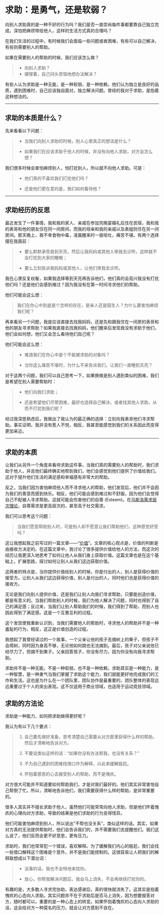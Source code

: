 # 求助：是勇气，还是软弱？

向别人求助真的是一种不好的行为吗？我们是否一直崇尚每件事都要靠自己独立完成，深怕把麻烦带给他人，这样的生活方式真的合理吗？

在我们生活的过程中，有时候我们会面临一些问题或者困难，有些可以自己解决，有些则需要别人的帮助。

如果在需要别人的帮助的时候，我们应该怎么做？

> * 向别人求助？
> *  硬撑着，自己闷头苦恼地想办法解决？

有些人认为求助是一种无能，是一种软弱，是一种依赖。他们认为独立是良好的品质，遇到困难时，自己应该独自面对，独立解决问题。曾经的我对于求助，是抱着这种想法的。

---

## 求助的本质是什么？

先来看看以下问题：

> * 当我们向别人求助的时候，别人心里真正的想法是什么？
>
> * 如果我们在应该求助于他人的时候，并没有向他人求助，对方会怎么想？

我们很多时候会害怕麻烦别人，怕打扰别人，所以就不向他人求助。可是：

> * 他们真的不喜欢我们打扰他们吗？
>
> * 还是他们更在意的是，我们如何看待他？

---

## 求助经历的反思

最近发生了一件事情，我和我的家人、亲戚在参加完晚宴婚礼后住在民宿，我和我的表哥和他的朋友住在同一间房间，而我的母亲和我的亲戚以及表姐则住在另一间房间。那天晚上，我不幸食物中毒，凌晨醒来时一直呕吐，痛苦不堪。有两个选择摆在我面前：

> * 要么默默承受直到天亮，然后让我妈妈或其他人带我去诊所，这样就不会打扰到大家的睡眠；
>
> * 要么立刻告诉我妈妈或其他人，让他们带我去诊所。

我在心里反复权衡，如果我选择等到天亮再告诉他们，他们真的会高兴我没有打扰他们吗？还是他们会感到难过？因为我没有在第一时间寻求他们的帮助。

他们可能会这么想：

> 我们在你心中到底是个怎样的存在，是亲人还是陌生人？为什么要害怕麻烦我们呢？

再来看另一个问题，我是应该直接去找我妈妈，还是先和跟我住在一间房的表哥和他的朋友寻求帮助？如果我直接去找我妈妈，他们醒来后发现我没有求助于他们，他们会如何想，他们又会怎么看待他们自己呢？

他们可能会这么想：

> * 难道我们在你心中是个不能被求助的对象吗？
>
> * 当你这么痛苦不堪时，为什么不来告诉我们，让我们一直睡到天亮？

对于这两个问题，我们可以自己思考一下，如果换做是别人遇到类似的困难，我们是希望在别人需要帮助时：

> * 他们向我们求助；
>
> * 还是希望他们尽管困难，最好也选择自己解决，或者找其他人求助，从而不打扰到我们呢？

经过我深思熟虑后，我做出了我认为的最正确的选择：立刻向我表哥他们寻求帮助。事实证明，我并没有惹人不悦，相反，我甚至能感觉到我们的关系因此而变得更加亲近。

---

## 求助的本质

让我们从另外一个角度来看待求助这件事，当我们真的需要别人的帮助时，我们求助于他人，并且他们最终确实地帮到我们，他们会感觉到他们提供了价值给我们。这对于提升他们生活的满足感和幸福感有非常大的帮助。

反之，当我们因为害怕麻烦他人而不寻求他人的帮助，他们发现后，他们并不会因为我们的善意而感到快乐。相反，他们可能会感到难过和不舒服，因为他们会觉得自己不配被人寻求帮助。这就可能会伤害他们的自尊 (Esteem)。在[马斯洛需求层次理论](https://zh.wikipedia.org/zh-my/%E9%9C%80%E6%B1%82%E5%B1%82%E6%AC%A1%E7%90%86%E8%AE%BA)，自尊需求是更高层次的，甚至高于社交需求。

我们可以思考这个问题：

> 当我们愿意帮助别人时，可是别人却不愿意让我们帮助他们，这种感觉好受吗？

这让我想起我之前写过的一篇文章——“[价值](https://github.com/ericlee1778/writing/blob/main/chinese/%E7%AC%94%E8%AE%B0%20-%20%E7%9B%B8%E7%BA%A6%E4%B8%83%E5%B9%B4%E5%90%8E%20(%E8%A7%86%E9%A2%91%E8%AF%BE%E7%A8%8B%E6%9D%A5%E6%BA%90%E4%BA%8E%E6%9D%8E%E7%AC%91%E6%9D%A5%E8%80%81%E5%B8%88)/2.%E4%BB%B7%E5%80%BC.md)”。文章的核心观点是，价值的判断是由接收方决定的。在这篇文章中，我讨论了很多提供价值给他人的方法，而这次的经历让我更深入地思考了如何让他人从我们身上获取价值。这篇文章也是在这个基础上，扩展思路，探讨如何让别人从我们这边获取价值。

这两者的特点是，当你提供价值给别人的时候，你是付出的人，别人是获得价值的接受方。让别人从我们这边获得价值，别人是付出的人，同时他们也是获得价值的接收方。

无论是我们向别人提供价值，还是我们让别人向我们寻求帮助，只要能创造价值，都是有意义的。当我们帮助别人的时候，我们为他人解决了问题，同时也得到了自己的满足感；反过来，当我们让别人帮助我们的时候，我们得到了帮助，而别人也因此得到了满足感。这是一个互惠互利的过程。

这个发现使我重新认识到，当我们需要他人的帮助时，寻求他人的帮助并不是一种羞耻的行为，相反，这正是价值创造的过程。

我想起了我曾经读过的一个故事，一个父亲让他的孩子去摘树上的果子，但孩子不会爬树，同时因为身高不够，无论他如何跳也无法摘到。最后，孩子对父亲说他已经尽力了，但摘不到果子。父亲回答孩子，你没有尽力，因为你没有向我寻求帮助。

求助并不是一种无能，不是一种软弱，也不是一种依赖。求助其实是一种能力，是一种智慧，是一种勇气当我们掌握了求助这个能力，我们就能更好地完成我们的工作和生活。这也是为什么在一个团队里，团队协作是最重要的，团队整体的表现远远重要过于个人的突出表现。这不仅适用于商业领域，也适用于运动竞技领域。

## 求助的方法论

求助是一种能力，如何把求助做得更好呢？

我认为有以下几个要点：

> 1. 自己要先做好准备，思考清楚自己需要从对方那里获得什么样的帮助，然后才清晰地告诉对方。
>
> 2. 不要说类似这样的话：“如果你没有办法帮我，也没有关系？”
>
> 3. 不为自己遇到的困难找借口作为解释，以此来缓解尴尬。
>
> 4. 怀抱着感恩的心去接受别人的帮助，而不是愧疚。

对方很大可能并不知道要如何帮助我们，才是对我们最好的。他们其实非常害怕自己帮倒了忙。所以，清晰地告诉他们，我们需要获得什么样的帮助，是非常重要的。

很多人其实并不擅长求助于他人，虽然他们可能常常向他人求助，但是他们怀着愧疚的心理向对方求助，导致的结果是他们求助的行为变得怪异。

他们可能害怕麻烦到别人，所以说出“不帮也没关系”，类似这样的话。其实，如果对方真的无法提供帮助时，他们会告诉我们的，并不需要我们去提醒他们。我们这么说了，他们反而会更不好意思，更有压力。

求助时，我们也常常犯一个错误，喜欢解释。为了缓解我们内心的尴尬，我们会找一些借口解释这个困难是个意外，并不是我们能控制的。这很容易让人把我们的解释联想成以下潜台词：

> * 没事的话，我也不会特地来找你。
>
> * 放心，你帮我解决问题后，我会马上消失，不会再继续打扰你的。

有趣的是，大多数人寻求完协助，表达感谢后，真的很快就消失了。这其实是抱着愧疚的心态向人求助。其实问题并不在于求助后是否马上消失，因为想要报答对方，随时都可以，重要的是一种心态上的转变。如果怀抱着愧疚的心态向人求助的话，这会给对方一种莫名的压力，就会让对方感到不自在。
